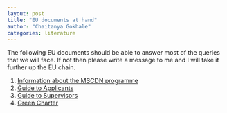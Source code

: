 ```yaml
---
layout: post
title: "EU documents at hand"
author: "Chaitanya Gokhale"
categories: literature
---
```


The following EU documents should be able to answer most of the queries that we will face.
If not then please write a message to me and I will take it further up the EU chain.


1. <a href="{{ '/assets/documents/MSCDN-2023-2024_en.pdf' | relative_url }}">Information about the MSCDN programme</a>
2. <a href="{{ '/assets/documents/Guide_Applicants.pdf' | relative_url }}">Guide to Applicants</a>
3. <a href="{{ '/assets/documents/Guidelines_Supervision.pdf' | relative_url }}">Guide to Supervisors</a>
4. <a href="{{ '/assets/documents/Green_Charter.pdf' | relative_url }}">Green Charter</a>


[^1]: Need to provide hyperlinks